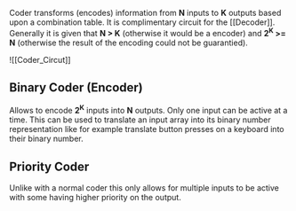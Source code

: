 Coder transforms (encodes) information from **N** inputs to **K** outputs based upon a combination table. It is complimentary circuit for the [[Decoder]]. 
Generally it is given that **N > K** (otherwise it would be a encoder) and **2<sup>K</sup> >= N** (otherwise the result of the encoding could not be guarantied).

![[Coder_Circut]]

## Binary Coder (Encoder)
Allows to encode **2<sup>K</sup>** inputs into **N** outputs. Only one input can be active at a time. This can be used to translate an input array into its binary number representation like for example translate button presses on a keyboard into their binary number.

## Priority Coder
Unlike with a normal coder this only allows for multiple inputs to be active with some having higher priority on the output.